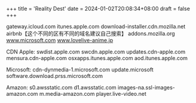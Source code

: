 +++
title = 'Reality Dest'
date = 2024-01-02T20:08:34+08:00
draft = false
+++


gateway.icloud.com
itunes.apple.com
download-installer.cdn.mozilla.net
airbnb【这个不同的区有不同的域名建议自己搜索】
addons.mozilla.org
www.microsoft.com
www.lovelive-anime.jp

CDN
Apple:
swdist.apple.com
swcdn.apple.com
updates.cdn-apple.com
mensura.cdn-apple.com
osxapps.itunes.apple.com
aod.itunes.apple.com

Microsoft:
cdn-dynmedia-1.microsoft.com
update.microsoft
software.download.prss.microsoft.com

Amazon:
s0.awsstatic.com
d1.awsstatic.com
images-na.ssl-images-amazon.com
m.media-amazon.com
player.live-video.net
